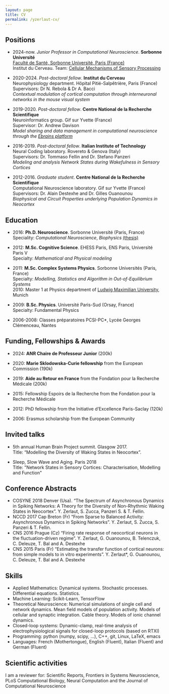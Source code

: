 ```yaml
---
layout: page
title: CV
permalink: /yzerlaut-cv/
---
```


## Positions

- 2024-now. _Junior Professor in Computational Neuroscience_. **Sorbonne Université**  
    [Faculté de Santé, Sorbonne Université, Paris (France)](https://sante.sorbonne-universite.fr/)  
    Institut du Cerveau. Team: [Cellular Mechanisms of Sensory Processing](https://therebolalab.org/)  

- 2020-2024. _Post-doctoral fellow_. **Institut du Cerveau**   
    Neurophysiology department. Hôpital Pitié-Salpêtrière, Paris (France)  
    Supervisors: Dr N. Rebola & Dr A. Bacci  
    *Contextual modulation of cortical computation through interneuronal networks in the mouse visual system*  

- 2019-2020. _Post-doctoral fellow_. **Centre National de la Recherche Scientifique**   
    Neuroinformatics group. Gif sur Yvette (France)   
    Supervisor: Dr. Andrew Davison   
    *Model sharing and data management in computational neuroscience through the [Ebrains platform](https://ebrains.eu)*   

- 2016-2019. _Post-doctoral fellow_. **Italian Institute of Technology**   
    Neural Coding laboratory. Rovereto & Genova (Italy)   
    Supervisors: Dr. Tommaso Fellin and Dr. Stefano Panzeri  
    *Modeling and analysis Network States during Wakefulness in Sensory Cortices*  

- 2012-2016. _Graduate student_. **Centre National de la Recherche Scientifique**   
    Computational Neuroscience laboratory. Gif sur Yvette (France)  
    Supervisors: Dr. Alain Destexhe and Dr. Gilles Ouanounou   
    *Biophysical and Circuit Properties underlying Population Dynamics in Neocortex*   

## Education

- 2016: **Ph.D. Neuroscience**. Sorbonne Université (Paris, France)   
    Speciality: *Computational Neuroscience*, *Biophysics* [(thesis)](https://tel.archives-ouvertes.fr/tel-01531824/)

- 2012: **M.Sc. Cognitive Science**. EHESS Paris, ENS Paris, Université Paris V   
    Specialty: *Mathematical and Physical modeling*

- 2011: **M.Sc. Complex Systems Physics**. Sorbonne Universités (Paris, France)   
    Specialty: *Modelling, Statistics and Algorithm in Out-of-Equilibrium Systems*  
    2010: Master 1 at Physics department of [Ludwig Maximilian University](https://www.lmu.de/en/), Munich   

- 2009: **B.Sc. Physics**. Université Paris-Sud (Orsay, France)  
    Specialty: Fundamental Physics 
    <!--Thesis: “(e,2e) and (e,3-1e) ionization experiments of noble gas and small molecules” Advisor: Dr. Azzedine Lahmam-Bennani (LCAM, Orsay)-->

- 2006-2008: Classes préparatoires PCSI-PC*, Lycée Georges Clémenceau, Nantes

## Funding, Fellowships & Awards

- 2024: **ANR Chaire de Professeur Junior** (200k)
 
- 2020: **Marie Sklodowska-Curie fellowship** from the European Commission (190k)

- 2019: **Aide au Retour en France** from the Fondation pour la Recherche Médicale (200k)

- 2015: Fellowship Espoirs de la Recherche from the Fondation pour la Recherche Médicale 

- 2012: PhD fellowship from the Initiative d’Excellence Paris-Saclay (120k)

- 2006: Erasmus scholarship from the European Community 

## Invited talks

- 5th annual Human Brain Project summit. Glasgow 2017.  
  Title: “Modelling the Diversity of Waking States in Neocortex”.

- Sleep, Slow Wave and Aging. Paris 2018  
  Title: "Network States in Sensory Cortices: Characterisation, Modelling and Function"

## Conference Abstracts

- COSYNE 2018 Denver (Usa). “The Spectrum of Asynchronous Dynamics in Spiking Networks: A Theory for the Diversity of Non-Rhythmic Waking States in Neocortex”. Y. Zerlaut, S. Zucca, Panzeri S. & T. Fellin.
- NCCD 2017 Cap Breton (Fr) “From Sparse to Balanced Activity: Asynchronous Dynamics in Spiking Networks”. Y. Zerlaut, S. Zucca, S. Panzeri & T. Fellin.
- CNS 2016 Prague (Cz) “Firing rate response of neocortical neurons in the fluctuation-driven regime”. Y. Zerlaut, G. Ouanounou, B. Telenczuk, C. Deleuze, T. Bal and A. Destexhe
- CNS 2015 Paris (Fr) “Estimating the transfer function of cortical neurons: from simple models to in vitro experiments”. Y. Zerlaut*, G. Ouanounou, C. Deleuze, T. Bal and A. Destexhe

## Skills

- Applied Mathematics: Dynamical systems. Stochastic processes. Differential equations. Statistics.
- Machine Learning: Scikit-Learn, TensorFlow
- Theoretical Neuroscience: Numerical simulations of single cell and network dynamics. Mean field models of population activity. Models of cellular and synaptic integration. Cable theory. Models of ionic channel dynamics.
- Closed-loop systems: Dynamic-clamp, real-time analysis of electrophysiological signals for closed-loop protocols (based on RTXI)
- Programming: python (numpy, scipy, ...), C++, git, Linux, LaTeX, emacs
- Languages: French (Mothertongue), English (Fluent), Italian (Fluent) and German (Fluent)

## Scientific activities

I am a reviewer for: Scientific Reports, Frontiers in Systems Neuroscience, PLoS Computational Biology, Neural Computation and the Journal of Computational Neuroscience
